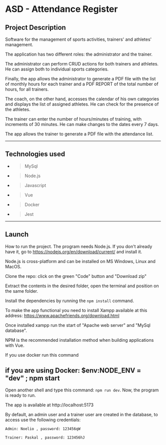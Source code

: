 # ASD - Attendance Register

## Project Description
  Software for the management of sports activities, trainers' and athletes' management.
  
  The application has two different roles: the administrator and the trainer.

  The administrator can perform CRUD actions for both trainers and athletes. He can assign both to individual sports categories.

  Finally, the app allows the administrator to generate a PDF file with the list of monthly hours for each trainer and a PDF REPORT of the total number of hours, for all   trainers.

  The coach, on the other hand, accesses the calendar of his own categories and displays the list of assigned athletes. He can check for the presence of the athletes. 

  The trainer can enter the number of hours/minutes of training, with increments of 30 minutes. He can make changes to the dates every 7 days.

   The app allows the trainer to generate a PDF file with the attendance list.

---
## Technologies used
* > MySql 
* > Node.js 
* > Javascript 
* > Vue
* > Docker
* > Jest
---

## Launch
How to run the project.
The program needs Node.js. If you don't already have it, go to https://nodejs.org/en/download/current/ and install it. 

Node.js is cross-platform and can be installed on MS Windows, Linux and MacOS.

Clone the repo: click on the green "Code" button and "Download zip"

Extract the contents in the desired folder, open the terminal and position on the same folder.

Install the dependencies by running the `npm install` command.

To make the app functional you need to install Xampp available at this address:
 https://www.apachefriends.org/download.html

Once installed xampp run the start of "Apache web server" and "MySql database".

NPM is the recommended installation method when building applications with Vue. 

If you use docker run this command

## if you are using Docker:   $env:NODE_ENV = "dev" ; npm start 
 


Open another shell and type this command: `npm run dev`.
Now, the program is ready to run. 

The app is available at http://localhost:5173

By default, an admin user and a trainer user are created in the database, to access use the following credentials:

`Admin: Noelio , password: 123456qW`

`Trainer: Paskal , password: 123456hJ`